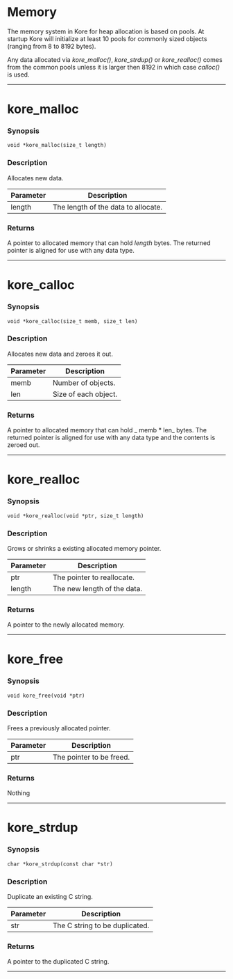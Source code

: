 # Memory

The memory system in Kore for heap allocation is based on pools. At startup Kore will initialize at least 10 pools for commonly sized objects \(ranging from 8 to 8192 bytes\).

Any data allocated via _kore\_malloc\(\)_, _kore\_strdup\(\)_ or _kore\_realloc\(\)_ comes from the common pools unless it is larger then 8192 in which case _calloc\(\)_ is used.

---

# kore\_malloc

### Synopsis

```
void *kore_malloc(size_t length)
```

### Description

Allocates new data.

| Parameter | Description |
| --- | --- |
| length | The length of the data to allocate. |

### Returns

A pointer to allocated memory that can hold _length_ bytes. The returned pointer is aligned for use with any data type.

---

# kore\_calloc

### Synopsis

```
void *kore_calloc(size_t memb, size_t len)
```

### Description

Allocates new data and zeroes it out.

| Parameter | Description |
| --- | --- |
| memb | Number of objects. |
| len | Size of each object. |

### Returns

A pointer to allocated memory that can hold _ memb \* len_ bytes. The returned pointer is aligned for use with any data type and the contents is zeroed out.

---

# kore\_realloc

### Synopsis

```
void *kore_realloc(void *ptr, size_t length)
```

### Description

Grows or shrinks a existing allocated memory pointer.

| Parameter | Description |
| --- | --- |
| ptr | The pointer to reallocate. |
| length | The new length of the data. |

### Returns

A pointer to the newly allocated memory.

---

# kore\_free

### Synopsis

```
void kore_free(void *ptr)
```

### Description

Frees a previously allocated pointer.

| Parameter | Description |
| --- | --- |
| ptr | The pointer to be freed. |

### Returns

Nothing

---

# kore\_strdup

### Synopsis

```
char *kore_strdup(const char *str)
```

### Description

Duplicate an existing C string.

| Parameter | Description |
| --- | --- |
| str | The C string to be duplicated. |

### Returns

A pointer to the duplicated C string.

---



